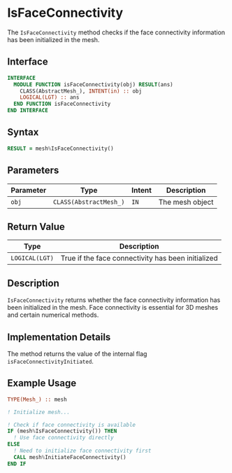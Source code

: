 # IsFaceConnectivity

The `IsFaceConnectivity` method checks if the face connectivity information has been initialized in the mesh.

## Interface

```fortran
INTERFACE
  MODULE FUNCTION isFaceConnectivity(obj) RESULT(ans)
    CLASS(AbstractMesh_), INTENT(in) :: obj
    LOGICAL(LGT) :: ans
  END FUNCTION isFaceConnectivity
END INTERFACE
```

## Syntax

```fortran
RESULT = mesh%IsFaceConnectivity()
```

## Parameters

| Parameter | Type                   | Intent | Description     |
| --------- | ---------------------- | ------ | --------------- |
| `obj`     | `CLASS(AbstractMesh_)` | `IN`   | The mesh object |

## Return Value

| Type           | Description                                        |
| -------------- | -------------------------------------------------- |
| `LOGICAL(LGT)` | True if the face connectivity has been initialized |

## Description

`IsFaceConnectivity` returns whether the face connectivity information has been initialized in the mesh. Face connectivity is essential for 3D meshes and certain numerical methods.

## Implementation Details

The method returns the value of the internal flag `isFaceConnectivityInitiated`.

## Example Usage

```fortran
TYPE(Mesh_) :: mesh

! Initialize mesh...

! Check if face connectivity is available
IF (mesh%IsFaceConnectivity()) THEN
  ! Use face connectivity directly
ELSE
  ! Need to initialize face connectivity first
  CALL mesh%InitiateFaceConnectivity()
END IF
```
